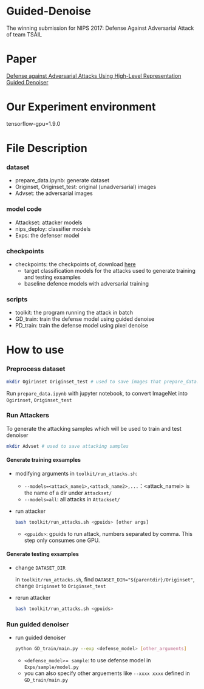 # Guided-Denoise

The winning submission for NIPS 2017: Defense Against Adversarial Attack of team TSAIL

# Paper 

[Defense against Adversarial Attacks Using High-Level Representation Guided Denoiser](https://arxiv.org/abs/1712.02976)

# Our Experiment environment

tensorflow-gpu=1.9.0

# File Description

### dataset

- prepare_data.ipynb: generate dataset
- Originset, Originset_test: original (unadversarial) images
- Advset: the adversarial images

### model code

- Attackset: attacker models
- nips_deploy: classifier models
- Exps: the defenser model

### checkpoints

- checkpoints: the checkpoints of, download [here](https://pan.baidu.com/s/1kVzP9nL)
  - target classification models for the attacks used to generate training and testing exsamples
  - baseline defence models with adversarial training

### scripts

- toolkit: the program running the attack in batch
- GD_train: train the defense model using guided denoise
- PD_train: train the defense model using pixel denoise

# How to use

### Preprocess dataset

```bash
mkdir Ogirinset Originset_test # used to save images that prepare_data.ipynb will use 
```

Run `prepare_data.ipynb` with jupyter notebook, to convert ImageNet into `Ogirinset`, `Originset_test`

### Run Attackers

To generate the attacking samples which will be used to train and test denoiser

```bash
mkdir Advset # used to save attacking samples
```

#### Generate training exsamples

- modifying arguments in `toolkit/run_attacks.sh`:

  - `--models=<attack_name1>,<attack_name2>,...`：<attack_namei> is the name of a dir under `Attackset/`
  - `--models=all`: all attacks in `Attackset/`

- run attacker

  ```bash
  bash toolkit/run_attacks.sh <gpuids> [other args]
  ```

  - `<gpuids>`: gpuids to run attack, numbers separated by comma. This step only consumes one GPU.

#### Generate testing exsamples

- change `DATASET_DIR`

  in `toolkit/run_attacks.sh`, find  `DATASET_DIR="${parentdir}/Originset"`,  change `Originset` to `Originset_test`

- rerun attacker

  ```bash
  bash toolkit/run_attacks.sh <gpuids>
  ```

### Run guided denoiser

- run  guided denoiser

  ```bash
  python GD_train/main.py --exp <defense_model> [other_arguments]
  ```

  - `<defense_model>`=` sample`: to use defense model in  `Exps/sample/model.py`
  - you can also specify other arguements like `--xxxx xxxx` defined in  `GD_train/main.py`

